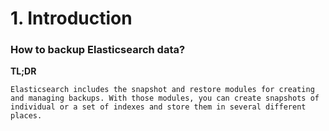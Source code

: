 # 1. Introduction


### How to backup Elasticsearch data?

**TL;DR**
```
Elasticsearch includes the snapshot and restore modules for creating and managing backups. With those modules, you can create snapshots of individual or a set of indexes and store them in several different places.
```



